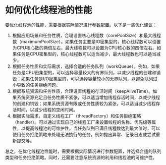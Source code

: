 # 如何优化线程池的性能

要优化线程池的性能，需要根据实际情况进行参数配置。以下是一些优化建议：

1. 根据应用场景和任务性质，合理设置核心线程数（corePoolSize）和最大线程数（maximumPoolSize）。如果任务主要是IO密集型的，核心线程数可以设置为CPU核心数的两倍左右，最大线程数可以设置为CPU核心数的四倍左右。如果任务是CPU密集型的，核心线程数可以适当减少，最大线程数也可以适当减少。
2. 根据任务性质和实际需求，选择合适的任务队列（workQueue）。例如，如果任务是CPU密集型的，可以选择容量较大的有界队列，以减少线程的创建和销毁；如果任务是I/O密集型的，可以选择容量较小的无界队列，以避免队列过小导致的任务拒绝问题。
3. 根据系统资源和任务性质，合理设置线程的存活时间（keepAliveTime）。如果系统资源充足且任务性质不紧张，可以适当增加线程存活时间，以减少线程的创建和销毁；如果系统资源有限或任务性质较为紧张，可以适当减少线程存活时间，以减少线程的空闲时间。
4. 根据实际需求，自定义线程工厂（threadFactory）和任务拒绝策略（handler）。可以通过实现自己的线程工厂来设置线程的名称、优先级等属性，以提高线程池的可维护性。当任务队列已满且线程数达到最大值时，可以使用任务拒绝策略来处理无法执行的任务，例如抛出异常、记录日志或尝试重新提交等。

总之，在优化线程池性能时，需要根据实际情况进行参数配置，并选择合适的队列类型和任务拒绝策略。同时，还需要注意系统资源的利用和线程池的可维护性。
